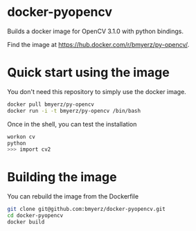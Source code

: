 # docker-pyopencv
Builds a docker image for OpenCV 3.1.0 with python bindings.

Find the image at https://hub.docker.com/r/bmyerz/py-opencv/.

# Quick start using the image
You don't need this repository to simply use the docker image.

```bash
docker pull bmyerz/py-opencv
docker run -i -t bmyerz/py-opencv /bin/bash
```
Once in the shell, you can test the installation
```bash
workon cv
python
>>> import cv2
```

# Building the image
You can rebuild the image from the Dockerfile

```bash
git clone git@github.com:bmyerz/docker-pyopencv.git 
cd docker-pyopencv
docker build
```
